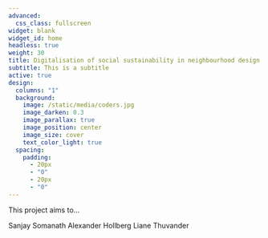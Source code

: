 ```yaml
---
advanced:
  css_class: fullscreen
widget: blank
widget_id: home
headless: true
weight: 30
title: Digitalisation of social sustainability in neighbourhood design
subtitle: This is a subtitle
active: true
design:
  columns: "1"
  background:
    image: /static/media/coders.jpg
    image_darken: 0.3
    image_parallax: true
    image_position: center
    image_size: cover
    text_color_light: true
  spacing:
    padding:
      - 20px
      - "0"
      - 20px
      - "0"
---
```

This project aims to...

Sanjay Somanath
Alexander Hollberg
Liane Thuvander

